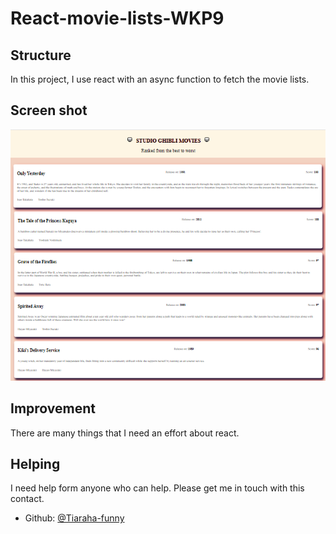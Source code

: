 # React-movie-lists-WKP9

## Structure

In this project, I use react with an async function to fetch the movie lists.

## Screen shot

![screen shot](./movies.png)

## Improvement

There are many things that I need an effort about react.

## Helping

I need help form anyone who can help. Please get me in touch with this contact.

-  Github: [@Tiaraha-funny](https://github.com/Tiaraha-funny/)